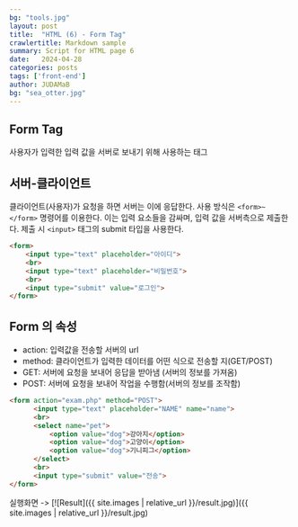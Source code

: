 ```yaml
---
bg: "tools.jpg"
layout: post
title:  "HTML (6) - Form Tag"
crawlertitle: Markdown sample
summary: Script for HTML page 6
date:   2024-04-28
categories: posts
tags: ['front-end']
author: JUDAMaB
bg: "sea_otter.jpg"
---
```


## Form Tag

사용자가 입력한 입력 값을 서버로 보내기 위해 사용하는 태그

## 서버-클라이언트

클라이언트(사용자)가 요청을 하면 서버는 이에 응답한다. 사용 방식은 `<form>~</form>` 명령어를 이용한다. 이는 입력 요소들을 감싸며, 입력 값을 서버측으로 제출한다. 제출 시 `<input>` 태그의 submit 타입을 사용한다.

```html
<form>
	<input type="text" placeholder="아이디">
	<br>
	<input type="text" placeholder="비밀번호">
	<br>
	<input type="submit" value="로그인">
</form>
```

## Form 의 속성

- action: 입력값을 전송할 서버의 url
- method: 클라이언트가 입력한 데이터를 어떤 식으로 전송할 지(GET/POST)
 - GET: 서버에 요청을 보내어 응답을 받아냄 (서버의 정보를 가져옴)
 - POST: 서버에 요청을 보내어 작업을 수행함(서버의 정보를 조작함)

```html
<form action="exam.php" method="POST">
      <input type="text" placeholder="NAME" name="name">
      <br>
      <select name="pet">
          <option value="dog">강아지</option>
          <option value="dog">고양이</option>
          <option value="dog">기니피그</option>
      </select>
      <br>
      <input type="submit" value="전송">
</form>
```

실행화면 ->
[![Result]({{ site.images | relative_url }}/result.jpg)]({{ site.images | relative_url }}/result.jpg)

